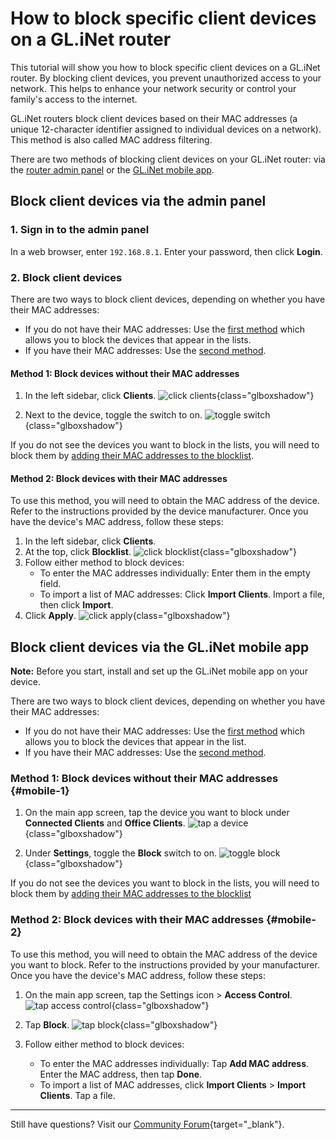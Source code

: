 # How to block specific client devices on a GL.iNet router

This tutorial will show you how to block specific client devices on a GL.iNet router. By blocking client devices, you prevent unauthorized access to your network. This helps to enhance your network security or control your family's access to the internet.

GL.iNet routers block client devices based on their MAC addresses (a unique 12-character identifier assigned to individual devices on a network). This method is also called MAC address filtering. 

There are two methods of blocking client devices on your GL.iNet router: via the [router admin panel](#block-client-devices-via-the-admin-panel) or the [GL.iNet mobile app](#block-client-devices-via-the-glinet-mobile-app). 

## Block client devices via the admin panel

### 1. Sign in to the admin panel

In a web browser, enter `192.168.8.1`. Enter your password, then click **Login**. 

### 2. Block client devices

There are two ways to block client devices, depending on whether you have their MAC addresses:

* If you do not have their MAC addresses: Use the [first method](#method-1-block-devices-without-their-mac-addresses) which allows you to block the devices that appear in the lists.
* If you have their MAC addresses: Use the [second method](#method-2-block-devices-with-their-mac-addresses). 

#### Method 1: Block devices without their MAC addresses

1. In the left sidebar, click **Clients**.
![click clients](https://static.gl-inet.com/docs/router/en/4/tutorials/how-to-block-client-devices/click-clients.jpeg){class="glboxshadow"}

2. Next to the device, toggle the switch to on. 
![toggle switch](https://static.gl-inet.com/docs/router/en/4/tutorials/how-to-block-client-devices/toggle-block.jpeg){class="glboxshadow"}

If you do not see the devices you want to block in the lists, you will need to block them by [adding their MAC addresses to the blocklist](#method-2-block-devices-with-their-mac-addresses). 

#### Method 2: Block devices with their MAC addresses

To use this method, you will need to obtain the MAC address of the device. Refer to the instructions provided by the device manufacturer. 
Once you have the device's MAC address, follow these steps: 

1. In the left sidebar, click **Clients**.
2. At the top, click **Blocklist**. 
![click blocklist](https://static.gl-inet.com/docs/router/en/4/tutorials/how-to-block-client-devices/click-blocklist.jpeg){class="glboxshadow"}
3. Follow either method to block devices: 
    - To enter the MAC addresses individually: Enter them in the empty field.
    - To import a list of MAC addresses: Click **Import Clients**. Import a file, then click **Import**. 
4. Click **Apply**. 
![click apply](https://static.gl-inet.com/docs/router/en/4/tutorials/how-to-block-client-devices/click-apply.jpeg){class="glboxshadow"}

## Block client devices via the GL.iNet mobile app

**Note:** Before you start, install and set up the GL.iNet mobile app on your device. 

There are two ways to block client devices, depending on whether you have their MAC addresses:

* If you do not have their MAC addresses: Use the [first method](#mobile-1) which allows you to block the devices that appear in the list. 
* If you have their MAC addresses: Use the [second method](#mobile-2). 

### Method 1: Block devices without their MAC addresses {#mobile-1}

1. On the main app screen, tap the device you want to block under **Connected Clients** and **Office Clients**. 
![tap a device](https://static.gl-inet.com/docs/router/en/4/tutorials/how-to-block-client-devices/tap-a-device.jpeg){class="glboxshadow"}

2. Under **Settings**, toggle the **Block** switch to on. 
![toggle block](https://static.gl-inet.com/docs/router/en/4/tutorials/how-to-block-client-devices/settings-toggle-block-to-on.jpeg){class="glboxshadow"}

If you do not see the devices you want to block in the lists, you will need to block them by [adding their MAC addresses to the blocklist](#method-2-block-devices-with-their-mac-addresses-1)

### Method 2: Block devices with their MAC addresses {#mobile-2}

To use this method, you will need to obtain the MAC address of the device you want to block. Refer to the instructions provided by your manufacturer. 
Once you have the device's MAC address, follow these steps: 

1. On the main app screen, tap the Settings icon > **Access Control**. 
![tap access control](https://static.gl-inet.com/docs/router/en/4/tutorials/how-to-block-client-devices/tap-access-control.jpeg){class="glboxshadow"}

2. Tap **Block**.
![tap block](https://static.gl-inet.com/docs/router/en/4/tutorials/how-to-block-client-devices/tap-block.jpeg){class="glboxshadow"}

3. Follow either method to block devices: 
    - To enter the MAC addresses individually: Tap **Add MAC address**. Enter the MAC address, then tap **Done**.  
    - To import a list of MAC addresses, click **Import Clients** > **Import Clients**. Tap a file.

---

Still have questions? Visit our [Community Forum](https://forum.gl-inet.com){target="_blank"}.